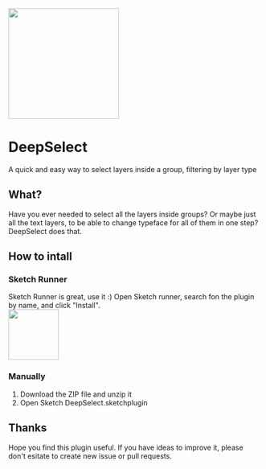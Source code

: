 <img src="https://github.com/fhuel/DeepSelect/blob/master/graphic%20assets/DeepSelectIcon.png" width="220" />
<br/>

# DeepSelect

A quick and easy way to select layers inside a group, filtering by layer type

## What?

Have you ever needed to select all the layers inside groups?
Or maybe just all the text layers, to be able to change typeface for all of them in one step?
DeepSelect does that.

## How to intall

### Sketch Runner

Sketch Runner is great, use it :)
Open Sketch runner, search fon the plugin by name, and click "Install".
<br/>
<a href="http://sketchrunner.com"><img src="https://github.com/fhuel/DeepSelect/blob/master/graphic%20assets/sketchRunner.png" width="100" /></a>

### Manually

1. Download the ZIP file and unzip it
2. Open Sketch DeepSelect.sketchplugin

## Thanks

Hope you find this plugin useful. If you have ideas to improve it, please don't esitate to create new issue or pull requests.
